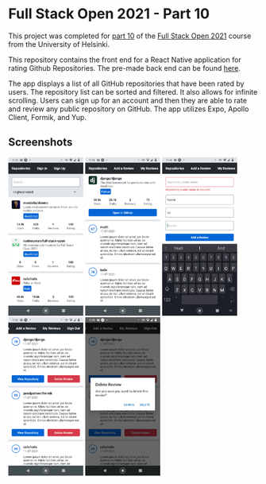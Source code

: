 # Full Stack Open 2021 - Part 10

This project was completed for [part 10](https://fullstackopen.com/en/part10) of the [Full Stack Open 2021](https://fullstackopen.com/en/) course from the University of Helsinki.

This repository contains the front end for a React Native application for rating Github Repositories. The pre-made back end can be found [here](https://github.com/fullstack-hy2020/rate-repository-api).

The app displays a list of all GitHub repositories that have been rated by users. The repository list can be sorted and filtered. It also allows for infinite scrolling. Users can sign up for an account and then they are able to rate and review any public repository on GitHub. The app utilizes Expo, Apollo Client, Formik, and Yup.

## Screenshots

<p float="left">
  <img src="/screenshots/RepositoryListView.png" width="30%">
  <img src="/screenshots/IndividualRepositoryView.png" width="30%">
  <img src="/screenshots/AddReviewForm.png" width="30%">
  <img src="/screenshots/MyReviewsView.png" width="30%">
  <img src="/screenshots/DeleteConfirmation.png" width="30%">
</p>
